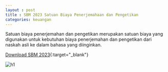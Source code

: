 ```yaml
---
layout : post
title : SBM 2023 Satuan Biaya Penerjemahaan dan Pengetikan
categories: keuangan
---
```


Satuan biaya penerjemahan dan pengetikan merupakan satuan biaya yang digunakan untuk kebutuhan biaya penerjemahan dan pengetikan dari naskah asli ke dalam bahasa yang diinginkan.


[Download SBM 2023](https://f005.backblazeb2.com/file/SBM2023/SBM_2023.pdf){:target="_blank"}

![h1](https://f005.backblazeb2.com/file/SBM2023/SBM_2023_page-0086.jpg)